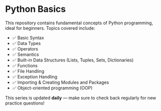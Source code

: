 # Python Basics

This repository contains fundamental concepts of Python programming, ideal for beginners. Topics covered include:

- ✅ Basic Syntax  
- ✅ Data Types  
- ✅ Operators  
- ✅ Semantics  
- ✅ Built-in Data Structures (Lists, Tuples, Sets, Dictionaries)  
- ✅ Functions  
- ✅ File Handling  
- ✅ Exception Handling  
- ✅ Importing & Creating Modules and Packages
- ✅ Object-oriented programming (OOP)

This series is updated **daily** — make sure to check back regularly for new practice questions!


